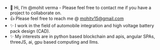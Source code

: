- 👋 Hi, I’m @mohit verma - Please feel free to contact me if you have a project to collaborate on. 
- 👍 Please feel free to reach me @ mohitv15@gmail.com
- ✨ I work in the field of automobile integration and high voltage battery pack design (CAD).
- ✨ My interests are in python based blockchain and apis, angular SPAs, threeJS, ai, gpu based computing and llms.

<!---
mohitv789/mohitv789 is a ✨ special ✨ repository because its `README.md` (this file) appears on your GitHub profile.
You can click the Preview link to take a look at your changes.
--->
